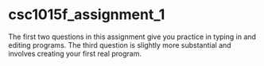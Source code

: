# csc1015f_assignment_1
The first two questions in this assignment give you practice in typing in and editing programs. The third question is slightly more substantial and involves creating your first real program.
